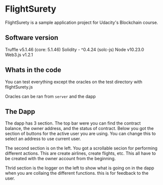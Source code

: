 # FlightSurety

FlightSurety is a sample application project for Udacity's Blockchain course.

## Software version
Truffle v5.1.46 (core: 5.1.46)
Solidity - ^0.4.24 (solc-js)
Node v10.23.0
Web3.js v1.2.1

## Whats in the code
You can test everything except the oracles on the test directory with flightSurety.js

Oracles can be ran from `server` and the dapp

## The Dapp
The dapp has 3 section. The top bar were you can find the contract balance, the owner address, and the status of contract. Below you got the section of buttons for the active user you are using. You can change this to select an address to use current user.

The second section is on the left. You got a scrollable secion for performing different actions. This are create airlines, create flights, etc. This all have to be created with the owner account from the beginning. 

Thrid section is the logger on the left to show what is going on in the dapp when you are collaing the different functions. this is for feedback to the user.